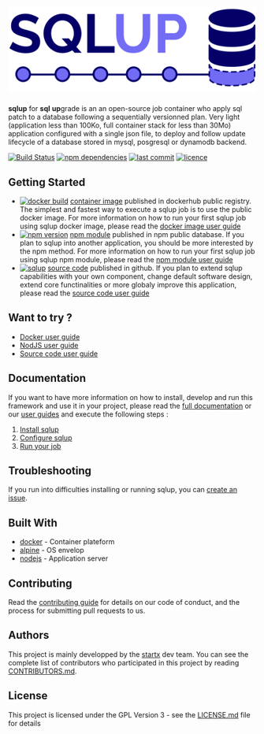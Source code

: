 # [![sqlup](https://raw.githubusercontent.com/startxfr/sqlup/master/docs/assets/logo.svg?sanitize=true)](https://github.com/startxfr/sqlup)

**sqlup** for **sql** **up**grade is an an open-source job container who apply sql patch to a database following a sequentially versionned plan.
Very light (application less than 100Ko, full container stack for less than 30Mo) application configured with a single json file, to deploy and follow update lifecycle of a database stored in mysql, posgresql or dynamodb backend.

[![Build Status](https://travis-ci.org/startxfr/sqlup.svg?branch=master)](https://travis-ci.org/startxfr/sqlup) [![npm dependencies](https://david-dm.org/startxfr/sqlup.svg)](https://www.npmjs.com/package/sqlup) [![last commit](https://img.shields.io/github/last-commit/startxfr/sqlup.svg)](https://github.com/startxfr/sqlup) [![licence](https://img.shields.io/github/license/startxfr/sqlup.svg)](https://github.com/startxfr/sqlup) 

## Getting Started

- [![docker build](https://img.shields.io/docker/build/startx/sqlup.svg)](https://hub.docker.com/r/startx/sqlup/) [container image](https://hub.docker.com/r/startx/sqlup) published in dockerhub public registry. The simplest and fastest way to execute a sqlup job is to use the public docker image. For more information on how to run your first sqlup job using sqlup docker image, please read the [docker image user guide](https://github.com/startxfr/sqlup/tree/master/docs/guides/USE_docker.md)
- [![npm version](https://badge.fury.io/js/sqlup.svg)](https://www.npmjs.com/package/sqlup) [npm module](https://www.npmjs.com/package/sqlup) published in npm public database. If you plan to sqlup into another application, you should be more interested by the npm method. For more information on how to run your first sqlup job using sqlup npm module, please read the [npm module user guide](https://github.com/startxfr/sqlup/tree/master/docs/guides/USE_npm.md)
- [![sqlup](https://img.shields.io/badge/latest-v0.1.11-blue.svg)](https://github.com/startxfr/sqlup) [source code](https://github.com/startxfr/sqlup/tree/dev) published in github. If you plan to extend sqlup capabilities with your own component, change default software design, extend core functinalities or more globaly improve this application, please read the [source code user guide](https://github.com/startxfr/sqlup/tree/master/docs/guides/USE_source.md)

## Want to try ?

- [Docker user guide](https://github.com/startxfr/sqlup/tree/master/docs/guides/USE_docker.md)
- [NodJS user guide](https://github.com/startxfr/sqlup/tree/master/docs/guides/USE_npm.md)
- [Source code user guide](https://github.com/startxfr/sqlup/tree/master/docs/guides/USE_source.md)

## Documentation

If you want to have more information on how to install, develop and run this framework and use it in your project, please read the [full documentation](https://github.com/startxfr/sqlup/tree/master/docs/README.md) or our [user guides](https://github.com/startxfr/sqlup/tree/master/docs/guides/README.md) and execute the following steps :
1. [Install sqlup](https://github.com/startxfr/sqlup/tree/master/docs/guides/1.Install.md)
2. [Configure sqlup](https://github.com/startxfr/sqlup/tree/master/docs/guides/2.Configure.md)
3. [Run your job](https://github.com/startxfr/sqlup/tree/master/docs/guides/3.Run.md)

## Troubleshooting

If you run into difficulties installing or running sqlup, you can [create an issue](https://github.com/startxfr/sqlup/issues/new).

## Built With

* [docker](https://www.docker.com/) - Container plateform
* [alpine](https://alpinelinux.org/) - OS envelop
* [nodejs](https://nodejs.org) - Application server

## Contributing

Read the [contributing guide](https://github.com/startxfr/sqlup/tree/master/docs/guides/5.Contribute.md) for details on our code of conduct, and the process for submitting pull requests to us.

## Authors

This project is mainly developped by the [startx](https://www.startx.fr) dev team. You can see the complete list of contributors who participated in this project by reading [CONTRIBUTORS.md](https://github.com/startxfr/sqlup/tree/master/docs/CONTRIBUTORS.md).

## License

This project is licensed under the GPL Version 3 - see the [LICENSE.md](https://github.com/startxfr/sqlup/tree/master/docs/LICENSE.md) file for details
